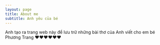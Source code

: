 ```yaml
---
layout: page
title: About me
subtitle: Anh yêu của bé
---
```


Anh tạo ra trang web này để lưu trữ những bài thơ của Anh viết cho em bé Phương Trang ❤️❤️❤️❤️❤️❤️
